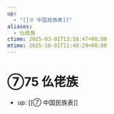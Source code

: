 ```yaml
---
up:
  - "[[⑦ 中国民族表]]"
aliases:
  - 仫佬族
ctime: 2025-03-01T13:58:47+08:00
mtime: 2025-10-01T11:40:29+08:00
---
```


# ⑦75 仫佬族

- up: [[⑦ 中国民族表]]
